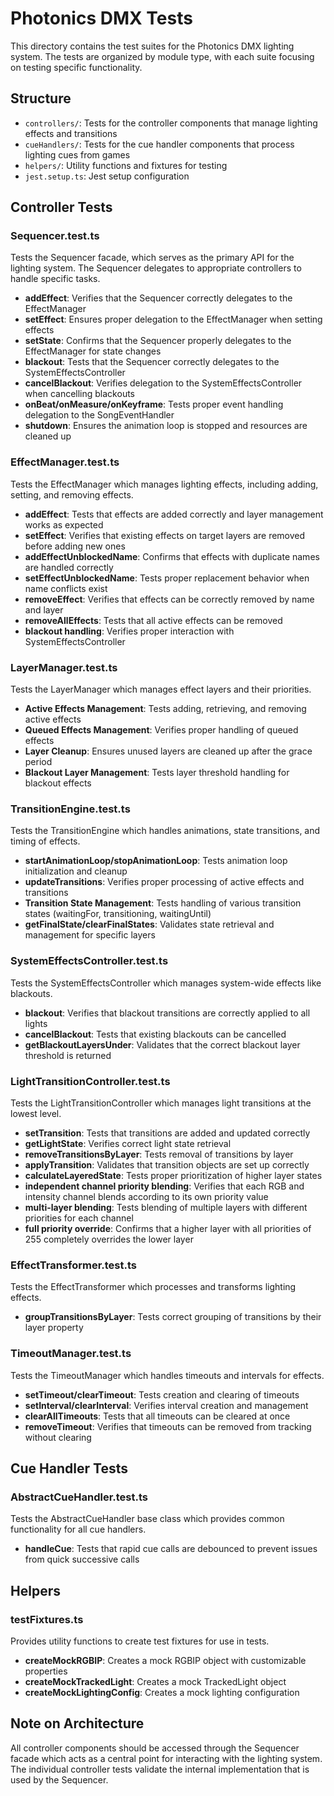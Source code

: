 # Photonics DMX Tests

This directory contains the test suites for the Photonics DMX lighting system. The tests are organized by module type, with each suite focusing on testing specific functionality.

## Structure

- `controllers/`: Tests for the controller components that manage lighting effects and transitions
- `cueHandlers/`: Tests for the cue handler components that process lighting cues from games
- `helpers/`: Utility functions and fixtures for testing
- `jest.setup.ts`: Jest setup configuration

## Controller Tests

### Sequencer.test.ts

Tests the Sequencer facade, which serves as the primary API for the lighting system. The Sequencer delegates to appropriate controllers to handle specific tasks.

- **addEffect**: Verifies that the Sequencer correctly delegates to the EffectManager
- **setEffect**: Ensures proper delegation to the EffectManager when setting effects
- **setState**: Confirms that the Sequencer properly delegates to the EffectManager for state changes
- **blackout**: Tests that the Sequencer correctly delegates to the SystemEffectsController
- **cancelBlackout**: Verifies delegation to the SystemEffectsController when cancelling blackouts
- **onBeat/onMeasure/onKeyframe**: Tests proper event handling delegation to the SongEventHandler
- **shutdown**: Ensures the animation loop is stopped and resources are cleaned up

### EffectManager.test.ts

Tests the EffectManager which manages lighting effects, including adding, setting, and removing effects.

- **addEffect**: Tests that effects are added correctly and layer management works as expected
- **setEffect**: Verifies that existing effects on target layers are removed before adding new ones
- **addEffectUnblockedName**: Confirms that effects with duplicate names are handled correctly
- **setEffectUnblockedName**: Tests proper replacement behavior when name conflicts exist
- **removeEffect**: Verifies that effects can be correctly removed by name and layer
- **removeAllEffects**: Tests that all active effects can be removed
- **blackout handling**: Verifies proper interaction with SystemEffectsController

### LayerManager.test.ts

Tests the LayerManager which manages effect layers and their priorities.

- **Active Effects Management**: Tests adding, retrieving, and removing active effects
- **Queued Effects Management**: Verifies proper handling of queued effects
- **Layer Cleanup**: Ensures unused layers are cleaned up after the grace period
- **Blackout Layer Management**: Tests layer threshold handling for blackout effects

### TransitionEngine.test.ts

Tests the TransitionEngine which handles animations, state transitions, and timing of effects.

- **startAnimationLoop/stopAnimationLoop**: Tests animation loop initialization and cleanup
- **updateTransitions**: Verifies proper processing of active effects and transitions
- **Transition State Management**: Tests handling of various transition states (waitingFor, transitioning, waitingUntil)
- **getFinalState/clearFinalStates**: Validates state retrieval and management for specific layers

### SystemEffectsController.test.ts

Tests the SystemEffectsController which manages system-wide effects like blackouts.

- **blackout**: Verifies that blackout transitions are correctly applied to all lights
- **cancelBlackout**: Tests that existing blackouts can be cancelled
- **getBlackoutLayersUnder**: Validates that the correct blackout layer threshold is returned

### LightTransitionController.test.ts

Tests the LightTransitionController which manages light transitions at the lowest level.

- **setTransition**: Tests that transitions are added and updated correctly
- **getLightState**: Verifies correct light state retrieval
- **removeTransitionsByLayer**: Tests removal of transitions by layer
- **applyTransition**: Validates that transition objects are set up correctly
- **calculateLayeredState**: Tests proper prioritization of higher layer states
- **independent channel priority blending**: Verifies that each RGB and intensity channel blends according to its own priority value
- **multi-layer blending**: Tests blending of multiple layers with different priorities for each channel
- **full priority override**: Confirms that a higher layer with all priorities of 255 completely overrides the lower layer

### EffectTransformer.test.ts

Tests the EffectTransformer which processes and transforms lighting effects.

- **groupTransitionsByLayer**: Tests correct grouping of transitions by their layer property

### TimeoutManager.test.ts

Tests the TimeoutManager which handles timeouts and intervals for effects.

- **setTimeout/clearTimeout**: Tests creation and clearing of timeouts
- **setInterval/clearInterval**: Verifies interval creation and management
- **clearAllTimeouts**: Tests that all timeouts can be cleared at once
- **removeTimeout**: Verifies that timeouts can be removed from tracking without clearing

## Cue Handler Tests

### AbstractCueHandler.test.ts

Tests the AbstractCueHandler base class which provides common functionality for all cue handlers.

- **handleCue**: Tests that rapid cue calls are debounced to prevent issues from quick successive calls


## Helpers

### testFixtures.ts

Provides utility functions to create test fixtures for use in tests.

- **createMockRGBIP**: Creates a mock RGBIP object with customizable properties
- **createMockTrackedLight**: Creates a mock TrackedLight object
- **createMockLightingConfig**: Creates a mock lighting configuration

## Note on Architecture

All controller components should be accessed through the Sequencer facade which acts as a central point for interacting with the lighting system. The individual controller tests validate the internal implementation that is used by the Sequencer.
